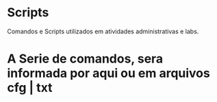 # Scripts 
Comandos e Scripts utilizados em atividades administrativas e labs.

# A Serie de comandos, sera informada por aqui ou em arquivos cfg | txt